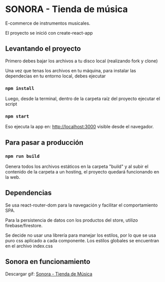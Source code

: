 # SONORA - Tienda de música

E-commerce de instrumentos musicales.

El proyecto se inició con create-react-app


## Levantando el proyecto

Primero debes bajar los archivos a tu disco local (realizando fork y clone)

Una vez que tenas los archivos en tu máquina, para instalar las dependecias en tu entorno local, debes ejecutar

### `npm install`


Luego, desde la terminal, dentro de la carpeta raíz del proyecto ejecutar el script

### `npm start`

Eso ejecuta la app en: [http://localhost:3000](http://localhost:3000) visible desde el navegador.


## Para pasar a producción

### `npm run build`

Genera todos los archivos estáticos en la carpeta "build" y al subir el contenido de la carpeta a un hosting, el proyecto quedará funcionando en la web.


## Dependencias

Se usa react-router-dom para la navegación y facilitar el comportamiento SPA.

Para la persistencia de datos con los productos del store, utilizo firebase/firestore.

Se decide no usar una librería para manejar los estilos, por lo que se usa puro css aplicado a cada componente. Los estilos globales se encuentran en el archivo index.css


## Sonora en funcionamiento

Descargar gif: [Sonora - Tienda de Música](https://github.com/fabian-gl/coder-reactjs/blob/master/gif-funcionamiento/SONORA%20-%20Tienda%20de%20Musica.gif)
